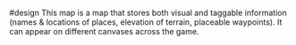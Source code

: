 #design 
This map is a map that stores both visual and taggable information (names & locations of places, elevation of terrain, placeable waypoints). It can appear on different canvases across the game.